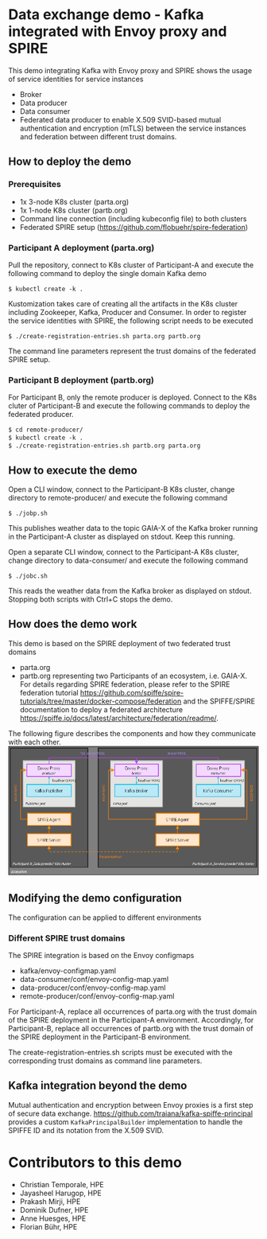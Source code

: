 # Data exchange demo - Kafka integrated with Envoy proxy and SPIRE
This demo integrating Kafka with Envoy proxy and SPIRE shows the usage of service identities for service instances
* Broker
* Data producer
* Data consumer
* Federated data producer
to enable X.509 SVID-based mutual authentication and encryption (mTLS) between the service instances and federation between different trust domains.

## How to deploy the demo
### Prerequisites
* 1x 3-node K8s cluster (parta.org)
* 1x 1-node K8s cluster (partb.org)
* Command line connection (including kubeconfig file) to both clusters
* Federated SPIRE setup (https://github.com/flobuehr/spire-federation)

### Participant A deployment (parta.org)
Pull the repository, connect to K8s cluster of Participant-A and execute the following command to deploy the single domain Kafka demo

    $ kubectl create -k .
    
Kustomization takes care of creating all the artifacts in the K8s cluster including Zookeeper, Kafka, Producer and Consumer. In order to register the service identities with SPIRE, the following script needs to be executed

    $ ./create-registration-entries.sh parta.org partb.org
    
The command line parameters represent the trust domains of the federated SPIRE setup.

### Participant B deployment (partb.org)
For Participant B, only the remote producer is deployed. Connect to the K8s cluter of Participant-B and execute the following commands to deploy the federated producer.

    $ cd remote-producer/
    $ kubectl create -k .
    $ ./create-registration-entries.sh partb.org parta.org
    
## How to execute the demo
Open a CLI window, connect to the Participant-B K8s cluster, change directory to remote-producer/ and execute the following command

    $ ./jobp.sh
    
This publishes weather data to the topic GAIA-X of the Kafka broker running in the Participant-A cluster as displayed on stdout. Keep this running.

Open a separate CLI window, connect to the Participant-A K8s cluster, change directory to data-consumer/ and execute the following command

    $ ./jobc.sh
    
This reads the weather data from the Kafka broker as displayed on stdout. Stopping both scripts with Ctrl+C stops the demo.

## How does the demo work
This demo is based on the SPIRE deployment of two federated trust domains
* parta.org
* partb.org
representing two Participants of an ecosystem, i.e. GAIA-X. For details regarding SPIRE federation, please refer to the SPIRE federation tutorial https://github.com/spiffe/spire-tutorials/tree/master/docker-compose/federation and the SPIFFE/SPIRE documentation to deploy a federated architecture https://spiffe.io/docs/latest/architecture/federation/readme/.

The following figure describes the components and how they communicate with each other.
![Kafka demo setup](images/demo_setup.png?raw=true "Kafka demo setup")

## Modifying the demo configuration
The configuration can be applied to different environments

### Different SPIRE trust domains
The SPIRE integration is based on the Envoy configmaps
* kafka/envoy-configmap.yaml
* data-consumer/conf/envoy-config-map.yaml
* data-producer/conf/envoy-config-map.yaml
* remote-producer/conf/envoy-config-map.yaml

For Participant-A, replace all occurrences of parta.org with the trust domain of the SPIRE deployment in the Participant-A environment. Accordingly, for Participant-B, replace all occurrences of partb.org with the trust domain of the SPIRE deployment in the Participant-B environment.

The create-registration-entries.sh scripts must be executed with the corresponding trust domains as command line parameters.

## Kafka integration beyond the demo
Mutual authentication and encryption between Envoy proxies is a first step of secure data exchange. https://github.com/traiana/kafka-spiffe-principal provides a custom `KafkaPrincipalBuilder` implementation to handle the SPIFFE ID and its notation from the X.509 SVID.

# Contributors to this demo
* Christian Temporale, HPE
* Jayasheel Harugop, HPE
* Prakash Mirji, HPE
* Dominik Dufner, HPE
* Anne Huesges, HPE
* Florian Bühr, HPE
